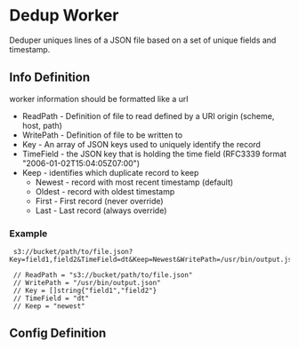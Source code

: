 # Dedup Worker

Deduper uniques lines of a JSON file based on a set of unique fields and timestamp.

## Info Definition
worker information should be formatted like a url

  * ReadPath - Definition of file to read defined by a URI origin (scheme, host, path)
  * WritePath - Definition of file to be written to
  * Key - An array of JSON keys used to uniquely identify the record
  * TimeField - the JSON key that is holding the time field (RFC3339 format "2006-01-02T15:04:05Z07:00")
  * Keep - identifies which duplicate record to keep
    * Newest - record with most recent timestamp (default)
    * Oldest - record with oldest timestamp
    * First - First record (never override)
    * Last - Last record (always override)

### Example

``` golang
 s3://bucket/path/to/file.json?Key=field1,field2&TimeField=dt&Keep=Newest&WritePath=/usr/bin/output.json

 // ReadPath = "s3://bucket/path/to/file.json"
 // WritePath = "/usr/bin/output.json"
 // Key = []string{"field1","field2"}
 // TimeField = "dt"
 // Keep = "newest"
```


## Config Definition

